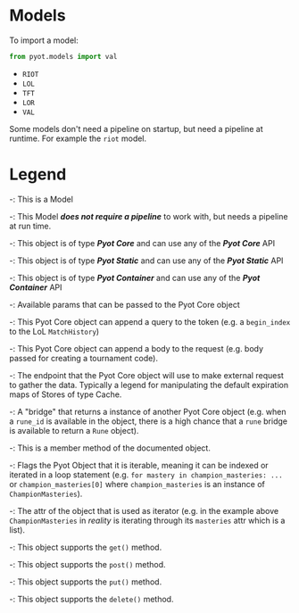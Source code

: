 # Models

To import a model:
```python
from pyot.models import val
```

- `RIOT` <Badge text="Model" type="warning" vertical="middle" /> <Badge text="Global" type="error" vertical="middle" />
- `LOL` <Badge text="Model" type="warning" vertical="middle" />
- `TFT` <Badge text="Model" type="warning" vertical="middle" />
- `LOR` <Badge text="Model" type="warning" vertical="middle" />
- `VAL` <Badge text="Model" type="warning" vertical="middle" />

Some models don't need a pipeline on startup, but need a pipeline at runtime. For example the `riot` model.

# Legend

-<Badge text="Model" type="warning" vertical="middle" />: This is a Model

-<Badge text="Global" type="error" vertical="middle" />: This Model **_does not require a pipeline_** to work with, but needs a pipeline at run time.

-<Badge text="Pyot Core" vertical="middle"/>: This object is of type **_Pyot Core_** and can use any of the **_Pyot Core_** API

-<Badge text="Pyot Static" vertical="middle"/>: This object is of type **_Pyot Static_** and can use any of the **_Pyot Static_** API

-<Badge text="Pyot Container" vertical="middle"/>: This object is of type **_Pyot Container_** and can use any of the **_Pyot Container_** API

-<Badge text="param" type="warning" vertical="middle"/>: Available params that can be passed to the Pyot Core object

-<Badge text="query" type="error" vertical="middle"/>: This Pyot Core object can append a query to the token (e.g. a `begin_index` to the LoL `MatchHistory`)

-<Badge text="body" type="error" vertical="middle"/>: This Pyot Core object can append a body to the request (e.g. body passed for creating a tournament code).

-<Badge text="endpoint" type="error" vertical="middle"/>: The endpoint that the Pyot Core object will use to make external request to gather the data. Typically a legend for manipulating the default expiration maps of Stores of type Cache.

-<Badge text="bridge" type="error" vertical="middle"/>: A "bridge" that returns a instance of another Pyot Core object (e.g. when a `rune_id` is available in the object, there is a high chance that a `rune` bridge is available to return a `Rune` object).

-<Badge text="method" type="error" vertical="middle"/>: This is a member method of the documented object.

-<Badge text="Iterable" type="warning" vertical="middle"/>: Flags the Pyot Object that it is iterable, meaning it can be indexed or iterated in a loop statement (e.g. `for mastery in champion_masteries: ...` or `champion_masteries[0]` where `champion_masteries` is an instance of `ChampionMasteries`).

-<Badge text="Iterator" type="warning" vertical="middle"/>: The attr of the object that is used as iterator (e.g. in the example above `ChampionMasteries` in _reality_ is iterating through its `masteries` attr which is a list).

-<Badge text="GET" vertical="middle"/>: This object supports the `get()` method.

-<Badge text="POST" vertical="middle"/>: This object supports the `post()` method.

-<Badge text="PUT" vertical="middle"/>: This object supports the `put()` method.

-<Badge text="DELETE" vertical="middle"/>: This object supports the `delete()` method.
